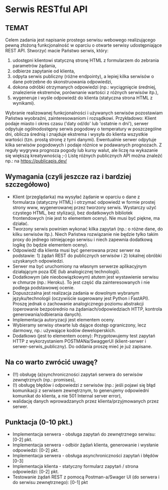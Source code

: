 # Serwis RESTful API

## TEMAT

Celem zadania jest napisanie prostego serwisu webowego realizującego pewną złożoną funkcjonalność w oparciu o otwarte serwisy udostępniające REST API. Stworzyć macie Państwo serwis, który:

1. udostępni klientowi statyczną stronę HTML z formularzem do zebrania parametrów żądania,
2. odbierze zapytanie od klienta,
3. odpyta serwis publiczny (różne endpointy), a lepiej kilka serwisów o dane potrzebne do skonstruowania odpowiedzi,
4. dokona odróbki otrzymanych odpowiedzi (np.: wyciągnięcie średniej, znalezienie ekstremów, porównanie wartości z różnych serwisów itp.),
5. wygeneruje i wyśle odpowiedź do klienta (statyczna strona HTML z wynikami).

Wybranie realizowanej funkcjonalności i używanych serwisów pozostawiam Państwa wyobraźni, zainteresowaniom i rozsądkowi. Przykładowo:
Klient podaje miasto i okres czasu ('daty od/do' lub 'ostatnie n dni'), serwer odpytuje ogólnodostępny serwis pogodowy o temperatury w poszczególne dni, oblicza średnią i znajduje ekstrema i wysyła do klienta wszystkie wartości (tzn. prostą stronę z tymi danymi). Ewentualnie serwer odpytuje kilka serwisów pogodowych i podaje różnice w podawanych prognozach.
Z reguły wygrywa prognoza pogody lub kursy walut, ale liczę na wykazanie się większą kreatywnością ;-) Listę różnych publicznych API można znaleźć np.: na https://publicapis.dev/

## Wymagania (czyli jeszcze raz i bardziej szczegółowo)

* Klient (przeglądarka) ma wysyłać żądanie w oparciu o dane z formularza (statyczny HTML) i otrzymać odpowiedź w formie prostej strony www, wygenerowanej przez tworzony serwis. Wystarczy użyć czystego HTML, bez stylizacji, bez dodatkowych bibliotek frontendowych (nie jest to elementem oceny). Nie musi być piękne, ma działać.
* Tworzony serwis powinien wykonać kilka zapytań (np.: o różne dane, do kilku serwisów itp.). Niech Państwa rozwiązanie nie będzie tylko takim proxy do jednego istniejącego serwisu i niech zapewnia dodatkową logikę (to będzie elementem oceny).
* Odpowiedź dla klienta musi być generowana przez serwer na podstawie: 1) żądań REST do publicznych serwisów i 2) lokalnej obróbki uzyskanych odpowiedzi.
* Serwer ma być uruchomiony na własnym serwerze aplikacyjnym działającym poza IDE (lub analogicznej technologii).
* Dodatkowym (ale nieobowiązkowym) atutem jest wystawienie serwisu w chmurze (np.: Heroku). To jest część dla zainteresowanych i nie podlega podstawowej ocenie.
* Dopuszczalna jest realizacja zadania w dowolnym wybranym języku/technologii (oczywiście sugerowany jest Python i FastAPI). Proszę jednak o zachowanie analogicznego poziomu abstrakcji (operowanie bezpośrednio na żądaniach/odpowiedziach HTTP, kontrola generowania/odbierania danych).
* Implementacja autoryzacji jest elementem oceny.
* Wybieramy serwisy otwarte lub dające dostęp ograniczony, lecz darmowy, np.: używające kodów deweloperskich.
* Dodatkowo (jest to elementem oceny): Przygotowujemy test zapytań HTTP z wykorzystaniem POSTMANa/SwaggerUI (klient-serwer i serwer-serwis_publiczny). Do oddania proszę mieć je już zapisane.

## Na co warto zwrócić uwagę?

* (!!) obsługę (a)synchroniczności zapytań serwera do serwisów zewnętrznych (np.: promises),
* (!) obsługę błędów i odpowiedzi z serwisów (np.: jeśli pojawi się błąd komunikacji z serwisem zewnętrznym, to generujemy odpowiedni komunikat do klienta, a nie 501 Internal server error),
* walidację danych wprowadzanych przez klienta/przyjmowanych przez serwer.

## Punktacja (0-10 pkt.)

* Implementacja serwera - obsługa zapytań do zewnętrznego serwisu: [0-2] pkt.
* Implementacja serwera - odbiór żądań klienta, generowanie i wysłanie odpowiedzi: [0-2] pkt.
* Implementacja serwera - obsługa asynchroniczności zapytań i błędów [0-3]
* Implementacja klienta - statyczny formularz zapytań / strona odpowiedzi: [0-2] pkt.
* Testowanie żądań REST z pomocą Postman-a/Swager UI (do serwera i do serwisu zewnętrznego): [0-1] pkt
